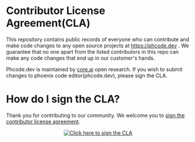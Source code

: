 # Contributor License Agreement(CLA)
This repository contains public records of everyone who can contribute and make code changes to any open source projects at https://phcode.dev . We guarantee that no one apart from the listed contributors in this repo can make any code changes that end up in our customer's hands.


Phcode.dev is maintained by [core.ai](https://core.ai) open research. If you wish to submit changes to phoenix code editor(phcode.dev), please sign the CLA.
# How do I sign the CLA?
Thank you for contributing  to our community. We welcome you to [sign the contributor license agreement](https://phcode-dev.github.io/contributor-license-agreement/). 
<p align="center">
<a href="https://phcode-dev.github.io/contributor-license-agreement/"><img src="docs/img/sign_cla_button.svg" alt="Click here to sign the CLA"/></a>
</p>

